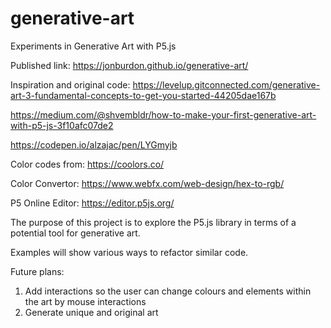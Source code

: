 # generative-art
Experiments in Generative Art with P5.js

Published link: https://jonburdon.github.io/generative-art/

Inspiration and original code:
https://levelup.gitconnected.com/generative-art-3-fundamental-concepts-to-get-you-started-44205dae167b

https://medium.com/@shvembldr/how-to-make-your-first-generative-art-with-p5-js-3f10afc07de2

https://codepen.io/alzajac/pen/LYGmyjb

Color codes from: https://coolors.co/

Color Convertor: https://www.webfx.com/web-design/hex-to-rgb/

P5 Online Editor: https://editor.p5js.org/

The purpose of this project is to explore the P5.js library in terms of a potential tool for generative art.

Examples will show various ways to refactor similar code.

Future plans:
1. Add interactions so the user can change colours and elements within the art by mouse interactions
2. Generate unique and original art
